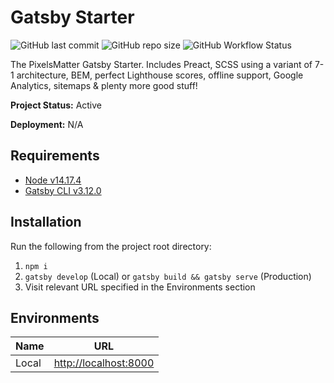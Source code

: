 # Gatsby Starter

![GitHub last commit](https://img.shields.io/github/last-commit/PixelsMatter/gatsby-starter?color=%23560bad)
![GitHub repo size](https://img.shields.io/github/repo-size/PixelsMatter/gatsby-starter?color=%23560bad)
![GitHub Workflow Status](https://img.shields.io/github/workflow/status/PixelsMatter/gatsby-starter/Lighthouse%20CI?color=%23560bad)

The PixelsMatter Gatsby Starter. Includes Preact, SCSS using a variant of 7-1 architecture, BEM, perfect Lighthouse scores, offline support, Google Analytics, sitemaps &amp; plenty more good stuff!


**Project Status:** Active

**Deployment:** N/A

## Requirements

* [Node v14.17.4](https://nodejs.org/en)
* [Gatsby CLI v3.12.0](https://www.npmjs.com/package/gatsby-cli)

## Installation

Run the following from the project root directory:

 1. `npm i`
 2. `gatsby develop` (Local) or `gatsby build && gatsby serve` (Production)
 7. Visit relevant URL specified in the Environments section

## Environments

|Name|URL|
|--|--|
| Local | [http://localhost:8000](http://localhost:8000) |
